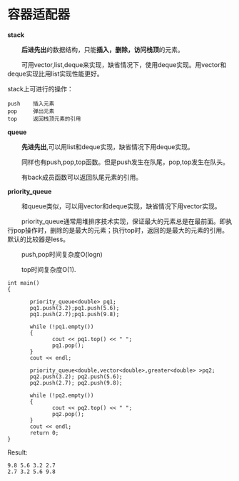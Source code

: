 # 容器适配器

 **stack**

&nbsp;&nbsp;&nbsp;&nbsp;&nbsp;&nbsp;&nbsp;&nbsp;**后进先出**的数据结构，只能**插入，删除，访问栈顶**的元素。

&nbsp;&nbsp;&nbsp;&nbsp;&nbsp;&nbsp;&nbsp;&nbsp;可用vector,list,deque来实现，缺省情况下，使用deque实现。用vector和deque实现比用list实现性能更好。

stack上可进行的操作： 
```
push    插入元素 
pop     弹出元素 
top     返回栈顶元素的引用 
```
**queue**

&nbsp;&nbsp;&nbsp;&nbsp;&nbsp;&nbsp;&nbsp;&nbsp;**先进先出**,可以用list和deque实现，缺省情况下用deque实现。 

&nbsp;&nbsp;&nbsp;&nbsp;&nbsp;&nbsp;&nbsp;&nbsp;同样也有push,pop,top函数。但是push发生在队尾，pop,top发生在队头。

&nbsp;&nbsp;&nbsp;&nbsp;&nbsp;&nbsp;&nbsp;&nbsp;有back成员函数可以返回队尾元素的引用。

**priority_queue**

&nbsp;&nbsp;&nbsp;&nbsp;&nbsp;&nbsp;&nbsp;&nbsp;和queue类似，可以用vector和deque实现，缺省情况下用vector实现。 

&nbsp;&nbsp;&nbsp;&nbsp;&nbsp;&nbsp;&nbsp;&nbsp;priority_queue通常用堆排序技术实现，保证最大的元素总是在最前面。即执行pop操作时，删除的是最大的元素；执行top时，返回的是最大的元素的引用。默认的比较器是less<T>。 

&nbsp;&nbsp;&nbsp;&nbsp;&nbsp;&nbsp;&nbsp;&nbsp;push,pop时间复杂度O(logn) 

&nbsp;&nbsp;&nbsp;&nbsp;&nbsp;&nbsp;&nbsp;&nbsp;top时间复杂度O(1). 
```
int main()
{

       priority_queue<double> pq1;
       pq1.push(3.2);pq1.push(5.6);
       pq1.push(2.7);pq1.push(9.8);

       while (!pq1.empty())
       {
              cout << pq1.top() << " ";
              pq1.pop();
       }
       cout << endl;

       priority_queue<double,vector<double>,greater<double> >pq2;
       pq2.push(3.2); pq2.push(5.6);
       pq2.push(2.7); pq2.push(9.8);

       while (!pq2.empty())
       {
              cout << pq2.top() << " ";
              pq2.pop();
       }
       cout << endl;
       return 0;
}
```
Result:
```
9.8 5.6 3.2 2.7
2.7 3.2 5.6 9.8
```
